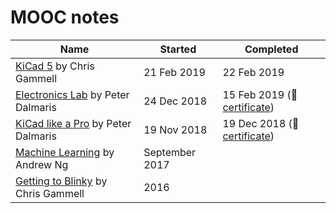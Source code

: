 # MOOC notes

| Name | Started | Completed |
| ------ | ------ | ------ |
| [KiCad 5](kicad-5) by Chris Gammell | 21 Feb 2019 | 22 Feb 2019 
| [Electronics Lab](electronics-lab) by Peter Dalmaris | 24 Dec 2018 | 15 Feb 2019 (📃[certificate](electronics-lab/certificate.pdf))|
| [KiCad like a Pro](kicad-like-pro) by Peter Dalmaris | 19 Nov 2018 |19 Dec 2018 (📃[certificate](kicad-like-pro/certificate.pdf))|
| [Machine Learning](machine-learning) by Andrew Ng | September 2017 ||
| [Getting to Blinky](getting-to-blinky) by Chris Gammell | 2016
